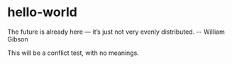 # hello-world

The future is already here — it’s just not very evenly distributed. -- William Gibson

This will be a conflict test, with no meanings.
